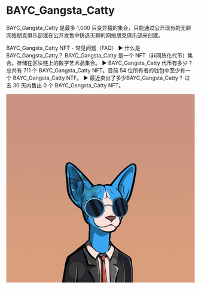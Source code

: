 # BAYC_Gangsta_Catty

BAYC_Gangsta_Catty 是最多 1,000 只变异猿的集合，只能通过公开现有的无聊网络朋克俱乐部或在公开发售中铸造无聊的网络朋克俱乐部来创建。

BAYC_Gangsta_Catty NFT - 常见问题（FAQ）
▶ 什么是 BAYC_Gangsta_Catty？
BAYC_Gangsta_Catty 是一个 NFT（非同质化代币）集合。存储在区块链上的数字艺术品集合。
▶ BAYC_Gangsta_Catty 代币有多少？
总共有 711 个 BAYC_Gangsta_Catty NFT。目前 54 位所有者的钱包中至少有一个 BAYC_Gangsta_Catty NTF。
▶ 最近卖出了多少BAYC_Gangsta_Catty？
过去 30 天内售出 0 个 BAYC_Gangsta_Catty NFT。

![nft](unnamed.png)
